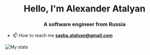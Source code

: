 <h1 align="center">Hello, I'm Alexander Atalyan</h1>
<h3 align="center">A software engineer from Russia</h3>

- 📫 How to reach me **sasha.atalyan@gmail.com**

![My stats](https://github-readme-stats.vercel.app/api?username=PotatoCoder228&show_icons=true&count_private=true&theme=merko)
